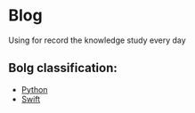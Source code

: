 # Blog
Using for record the knowledge study every day
## Bolg classification:
- [Python](https://github.com/xiaohai0520/Blog/projects/1)
- [Swift](https://github.com/xiaohai0520/Blog/projects/1)

